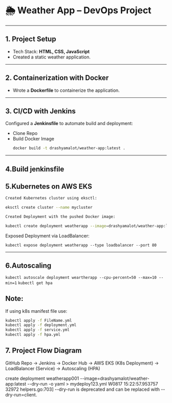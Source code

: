 # 🌦️ Weather App – DevOps Project

---

## 1. Project Setup
- Tech Stack: **HTML, CSS, JavaScript**  
- Created a static weather application.

---

## 2. Containerization with Docker
- Wrote a **Dockerfile** to containerize the application.

---

## 3. CI/CD with Jenkins
Configured a **Jenkinsfile** to automate build and deployment:  
- Clone Repo  
- Build Docker Image  
  ```bash
  docker build -t drashyamalot/weather-app:latest .

---

## 4.Build jenkinsfile

## 5.Kubernetes on AWS EKS
```bash
Created Kubernetes cluster using eksctl:

eksctl create cluster --name mycluster

Created Deployment with the pushed Docker image:

kubectl create deployment weatherapp --image=drashyamalot/weather-app:latest
```

Exposed Deployment via LoadBalancer:
```
kubectl expose deployment weatherapp --type loadbalancer --port 80
```
---

## 6.Autoscaling
```kubectl autoscale deployment weartherapp --cpu-percent=50 --max=10 --min=1```
```kubectl get hpa ```



## Note:

If using k8s manifest file use:
```bash
kubectl apply -f FileName.yml
kubectl apply -f deployment.yml
kubectl apply -f service.yml
kubectl apply -f hpa.yml
```

## 7. Project Flow Diagram
GitHub Repo → Jenkins → Docker Hub → AWS EKS (K8s Deployment) → LoadBalancer (Service) → Autoscaling (HPA)




create deployment weatherapp001 --image=drashyamalot/weather-app:latest --dry-run -o yaml > mydeploy123.yml
W0817 15:22:57.953757   32972 helpers.go:703] --dry-run is deprecated and can be replaced with --dry-run=client.
